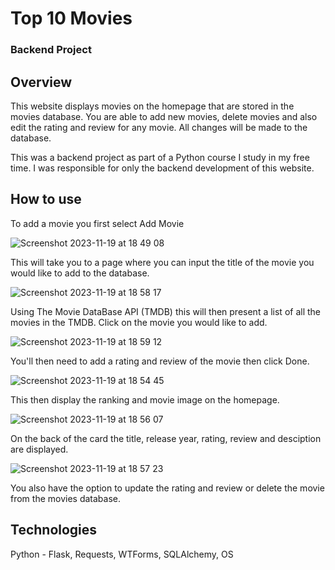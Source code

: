 # Top 10 Movies
### Backend Project

## Overview

This website displays movies on the homepage that are stored in the movies database.
You are able to add new movies, delete movies and also edit the rating and review for any movie. All changes will be made to the database.

This was a backend project as part of a Python course I study in my free time.
I was responsible for only the backend development of this website.

## How to use

To add a movie you first select Add Movie

![Screenshot 2023-11-19 at 18 49 08](https://github.com/GeorgeJB3/day-64-top-movies/assets/136596668/4af35300-913c-4637-a741-6864e3440e90)

This will take you to a page where you can input the title 
of the movie you would like to add to the database.

![Screenshot 2023-11-19 at 18 58 17](https://github.com/GeorgeJB3/day-64-top-movies/assets/136596668/c1f869e8-d03d-4371-af65-b96a16b37d46)

Using The Movie DataBase API (TMDB) this will then present a list of all the movies in the TMDB.
Click on the movie you would like to add. 

![Screenshot 2023-11-19 at 18 59 12](https://github.com/GeorgeJB3/day-64-top-movies/assets/136596668/8295ed80-5bc2-4c16-88df-a9c11bb11e7c)

You'll then need to add a rating and review of the movie then click Done.

![Screenshot 2023-11-19 at 18 54 45](https://github.com/GeorgeJB3/day-64-top-movies/assets/136596668/115fccd8-2507-42a9-8917-b4a37bbc9013)

This then display the ranking and movie image on the homepage.

![Screenshot 2023-11-19 at 18 56 07](https://github.com/GeorgeJB3/day-64-top-movies/assets/136596668/0f4af300-2a3d-457a-bd7e-6fcc89b3893b)

On the back of the card the title, release year, rating, review and desciption 
are displayed.

![Screenshot 2023-11-19 at 18 57 23](https://github.com/GeorgeJB3/day-64-top-movies/assets/136596668/b128cca7-b85b-4ef3-ae77-1ac23a254a24)

You also have the option to update the rating and review or delete the movie from the movies database.

## Technologies

Python - Flask, Requests, WTForms, SQLAlchemy, OS

